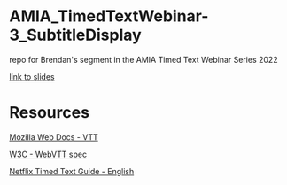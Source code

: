 # AMIA_TimedTextWebinar-3_SubtitleDisplay

repo for Brendan's segment in the AMIA Timed Text Webinar Series 2022

[link to slides](https://brnco.github.io/AMIA_TimedTextWebinar-3_SubtitleDisplay/webinar.html)

# Resources

[Mozilla Web Docs - VTT](https://developer.mozilla.org/en-US/docs/Web/API/WebVTT_API)

[W3C - WebVTT spec](https://www.w3.org/TR/webvtt1/)
 
[Netflix Timed Text Guide - English](https://partnerhelp.netflixstudios.com/hc/en-us/articles/217350977-English-Timed-Text-Style-Guide)

